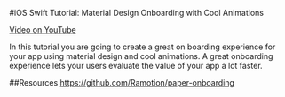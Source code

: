 #iOS Swift Tutorial: Material Design Onboarding with Cool Animations

[Video on YouTube](https://youtu.be/G5UkS4Mrepo)

In this tutorial you are going to create a great on boarding experience for your app using material design and cool animations. A great onboarding experience lets your users evaluate the value of your app a lot faster.

##Resources
https://github.com/Ramotion/paper-onboarding
